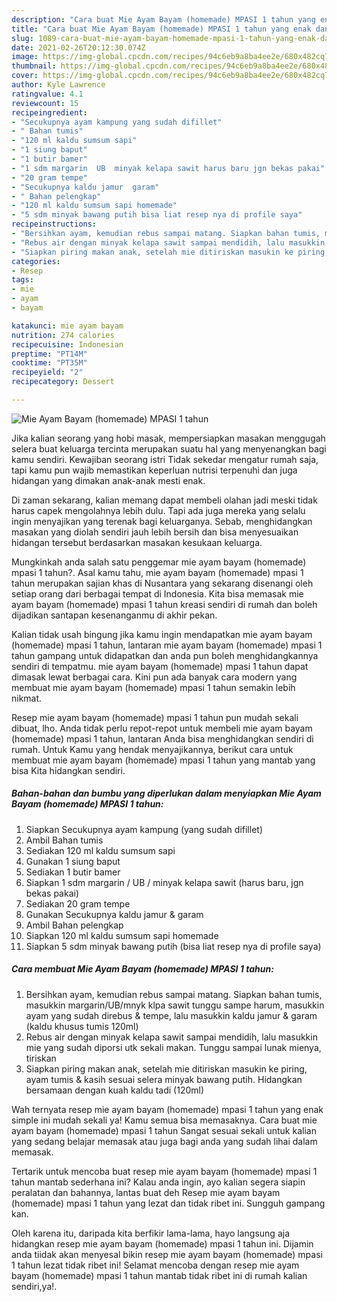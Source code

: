 ```yaml
---
description: "Cara buat Mie Ayam Bayam (homemade) MPASI 1 tahun yang enak dan Mudah Dibuat"
title: "Cara buat Mie Ayam Bayam (homemade) MPASI 1 tahun yang enak dan Mudah Dibuat"
slug: 1089-cara-buat-mie-ayam-bayam-homemade-mpasi-1-tahun-yang-enak-dan-mudah-dibuat
date: 2021-02-26T20:12:30.074Z
image: https://img-global.cpcdn.com/recipes/94c6eb9a8ba4ee2e/680x482cq70/mie-ayam-bayam-homemade-mpasi-1-tahun-foto-resep-utama.jpg
thumbnail: https://img-global.cpcdn.com/recipes/94c6eb9a8ba4ee2e/680x482cq70/mie-ayam-bayam-homemade-mpasi-1-tahun-foto-resep-utama.jpg
cover: https://img-global.cpcdn.com/recipes/94c6eb9a8ba4ee2e/680x482cq70/mie-ayam-bayam-homemade-mpasi-1-tahun-foto-resep-utama.jpg
author: Kyle Lawrence
ratingvalue: 4.1
reviewcount: 15
recipeingredient:
- "Secukupnya ayam kampung yang sudah difillet"
- " Bahan tumis"
- "120 ml kaldu sumsum sapi"
- "1 siung baput"
- "1 butir bamer"
- "1 sdm margarin  UB  minyak kelapa sawit harus baru jgn bekas pakai"
- "20 gram tempe"
- "Secukupnya kaldu jamur  garam"
- " Bahan pelengkap"
- "120 ml kaldu sumsum sapi homemade"
- "5 sdm minyak bawang putih bisa liat resep nya di profile saya"
recipeinstructions:
- "Bersihkan ayam, kemudian rebus sampai matang. Siapkan bahan tumis, masukkin margarin/UB/mnyk klpa sawit tunggu sampe harum, masukkin ayam yang sudah direbus &amp; tempe, lalu masukkin kaldu jamur &amp; garam (kaldu khusus tumis 120ml)"
- "Rebus air dengan minyak kelapa sawit sampai mendidih, lalu masukkin mie yang sudah diporsi utk sekali makan. Tunggu sampai lunak mienya, tiriskan"
- "Siapkan piring makan anak, setelah mie ditiriskan masukin ke piring, ayam tumis &amp; kasih sesuai selera minyak bawang putih. Hidangkan bersamaan dengan kuah kaldu tadi (120ml)"
categories:
- Resep
tags:
- mie
- ayam
- bayam

katakunci: mie ayam bayam 
nutrition: 274 calories
recipecuisine: Indonesian
preptime: "PT14M"
cooktime: "PT35M"
recipeyield: "2"
recipecategory: Dessert

---
```



![Mie Ayam Bayam (homemade) MPASI 1 tahun](https://img-global.cpcdn.com/recipes/94c6eb9a8ba4ee2e/680x482cq70/mie-ayam-bayam-homemade-mpasi-1-tahun-foto-resep-utama.jpg)

Jika kalian seorang yang hobi masak, mempersiapkan masakan menggugah selera buat keluarga tercinta merupakan suatu hal yang menyenangkan bagi kamu sendiri. Kewajiban seorang istri Tidak sekedar mengatur rumah saja, tapi kamu pun wajib memastikan keperluan nutrisi terpenuhi dan juga hidangan yang dimakan anak-anak mesti enak.

Di zaman  sekarang, kalian memang dapat membeli olahan jadi meski tidak harus capek mengolahnya lebih dulu. Tapi ada juga mereka yang selalu ingin menyajikan yang terenak bagi keluarganya. Sebab, menghidangkan masakan yang diolah sendiri jauh lebih bersih dan bisa menyesuaikan hidangan tersebut berdasarkan masakan kesukaan keluarga. 



Mungkinkah anda salah satu penggemar mie ayam bayam (homemade) mpasi 1 tahun?. Asal kamu tahu, mie ayam bayam (homemade) mpasi 1 tahun merupakan sajian khas di Nusantara yang sekarang disenangi oleh setiap orang dari berbagai tempat di Indonesia. Kita bisa memasak mie ayam bayam (homemade) mpasi 1 tahun kreasi sendiri di rumah dan boleh dijadikan santapan kesenanganmu di akhir pekan.

Kalian tidak usah bingung jika kamu ingin mendapatkan mie ayam bayam (homemade) mpasi 1 tahun, lantaran mie ayam bayam (homemade) mpasi 1 tahun gampang untuk didapatkan dan anda pun boleh menghidangkannya sendiri di tempatmu. mie ayam bayam (homemade) mpasi 1 tahun dapat dimasak lewat berbagai cara. Kini pun ada banyak cara modern yang membuat mie ayam bayam (homemade) mpasi 1 tahun semakin lebih nikmat.

Resep mie ayam bayam (homemade) mpasi 1 tahun pun mudah sekali dibuat, lho. Anda tidak perlu repot-repot untuk membeli mie ayam bayam (homemade) mpasi 1 tahun, lantaran Anda bisa menghidangkan sendiri di rumah. Untuk Kamu yang hendak menyajikannya, berikut cara untuk membuat mie ayam bayam (homemade) mpasi 1 tahun yang mantab yang bisa Kita hidangkan sendiri.

<!--inarticleads1-->

##### Bahan-bahan dan bumbu yang diperlukan dalam menyiapkan Mie Ayam Bayam (homemade) MPASI 1 tahun:

1. Siapkan Secukupnya ayam kampung (yang sudah difillet)
1. Ambil  Bahan tumis
1. Sediakan 120 ml kaldu sumsum sapi
1. Gunakan 1 siung baput
1. Sediakan 1 butir bamer
1. Siapkan 1 sdm margarin / UB / minyak kelapa sawit (harus baru, jgn bekas pakai)
1. Sediakan 20 gram tempe
1. Gunakan Secukupnya kaldu jamur &amp; garam
1. Ambil  Bahan pelengkap
1. Siapkan 120 ml kaldu sumsum sapi homemade
1. Siapkan 5 sdm minyak bawang putih (bisa liat resep nya di profile saya)




<!--inarticleads2-->

##### Cara membuat Mie Ayam Bayam (homemade) MPASI 1 tahun:

1. Bersihkan ayam, kemudian rebus sampai matang. Siapkan bahan tumis, masukkin margarin/UB/mnyk klpa sawit tunggu sampe harum, masukkin ayam yang sudah direbus &amp; tempe, lalu masukkin kaldu jamur &amp; garam (kaldu khusus tumis 120ml)
1. Rebus air dengan minyak kelapa sawit sampai mendidih, lalu masukkin mie yang sudah diporsi utk sekali makan. Tunggu sampai lunak mienya, tiriskan
1. Siapkan piring makan anak, setelah mie ditiriskan masukin ke piring, ayam tumis &amp; kasih sesuai selera minyak bawang putih. Hidangkan bersamaan dengan kuah kaldu tadi (120ml)




Wah ternyata resep mie ayam bayam (homemade) mpasi 1 tahun yang enak simple ini mudah sekali ya! Kamu semua bisa memasaknya. Cara buat mie ayam bayam (homemade) mpasi 1 tahun Sangat sesuai sekali untuk kalian yang sedang belajar memasak atau juga bagi anda yang sudah lihai dalam memasak.

Tertarik untuk mencoba buat resep mie ayam bayam (homemade) mpasi 1 tahun mantab sederhana ini? Kalau anda ingin, ayo kalian segera siapin peralatan dan bahannya, lantas buat deh Resep mie ayam bayam (homemade) mpasi 1 tahun yang lezat dan tidak ribet ini. Sungguh gampang kan. 

Oleh karena itu, daripada kita berfikir lama-lama, hayo langsung aja hidangkan resep mie ayam bayam (homemade) mpasi 1 tahun ini. Dijamin anda tiidak akan menyesal bikin resep mie ayam bayam (homemade) mpasi 1 tahun lezat tidak ribet ini! Selamat mencoba dengan resep mie ayam bayam (homemade) mpasi 1 tahun mantab tidak ribet ini di rumah kalian sendiri,ya!.

